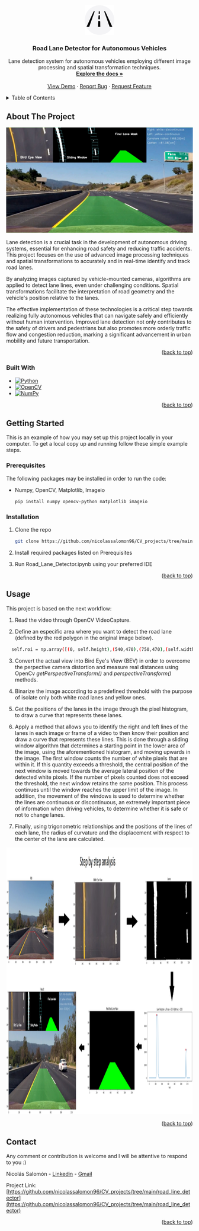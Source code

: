 <!-- PROJECT LOGO -->
<br />
<div align="center">
  <a href="https://github.com/nicolassalomon96/CV_projects/tree/main/road_line_detector">
    <img src="images/logo.png" alt="Logo" width="80" height="80">
  </a>

<h3 align="center">Road Lane Detector for Autonomous Vehicles</h3>

  <p align="center">
    Lane detection system for autonomous vehicles employing different image processing and spatial transformation techniques.
    <br />
    <a href="https://github.com/nicolassalomon96/CV_projects/tree/main/road_line_detector"><strong>Explore the docs »</strong></a>
    <br />
    <br />
    <a href="https://github.com/nicolassalomon96/CV_projects/tree/main/road_line_detector/outputs/output_1.gif">View Demo</a>
    ·
    <a href="https://github.com/nicolassalomon96/CV_projects/tree/main/road_line_detector/issues/new?labels=bug&template=bug-report---.md">Report Bug</a>
    ·
    <a href="https://github.com/nicolassalomon96/CV_projects/tree/main/road_line_detector/issues/new?labels=enhancement&template=feature-request---.md">Request Feature</a>
  </p>
</div>


<!-- TABLE OF CONTENTS -->
<details>
  <summary>Table of Contents</summary>
  <ol>
    <li>
      <a href="#about-the-project">About The Project</a>
      <ul>
        <li><a href="#built-with">Built With</a></li>
      </ul>
    </li>
    <li>
      <a href="#getting-started">Getting Started</a>
      <ul>
        <li><a href="#prerequisites">Prerequisites</a></li>
        <li><a href="#installation">Installation</a></li>
      </ul>
    </li>
    <li><a href="#usage">Usage</a></li>
    <li><a href="#contact">Contact</a></li>
  </ol>
</details>



<!-- ABOUT THE PROJECT -->
## About The Project

![Product Name Screen Shot][product-screenshot]

Lane detection is a crucial task in the development of autonomous driving systems, essential for enhancing road safety and reducing traffic accidents. This project focuses on the use of advanced image processing techniques and spatial transformations to accurately and in real-time identify and track road lanes.

By analyzing images captured by vehicle-mounted cameras, algorithms are applied to detect lane lines, even under challenging conditions. Spatial transformations facilitate the interpretation of road geometry and the vehicle's position relative to the lanes.

The effective implementation of these technologies is a critical step towards realizing fully autonomous vehicles that can navigate safely and efficiently without human intervention. Improved lane detection not only contributes to the safety of drivers and pedestrians but also promotes more orderly traffic flow and congestion reduction, marking a significant advancement in urban mobility and future transportation.

<p align="right">(<a href="#readme-top">back to top</a>)</p>


### Built With

* [![Python][Python]][Python-url]
* [![OpenCV][OpenCV]][OpenCV-url]
* [![NumPy][NumPy]][NumPy-url]

<p align="right">(<a href="#readme-top">back to top</a>)</p>


<!-- GETTING STARTED -->
## Getting Started

This is an example of how you may set up this project locally in your computer.
To get a local copy up and running follow these simple example steps.

### Prerequisites

The following packages may be installed in order to run the code:
* Numpy, OpenCV, Matplotlib, Imageio
  ```sh
  pip install numpy opencv-python matplotlib imageio
  ```

### Installation

1. Clone the repo
   ```sh
   git clone https://github.com/nicolassalomon96/CV_projects/tree/main/road_line_detector
   ```
2. Install required packages listed on Prerequisites

3. Run Road_Lane_Detector.ipynb using your preferred IDE

<p align="right">(<a href="#readme-top">back to top</a>)</p>


<!-- USAGE EXAMPLES -->
## Usage

This project is based on the next workflow:

1. Read the video through OpenCV VideoCapture.

2. Define an especific area where you want to detect the road lane (defined by the red polygon in the original image below).

```sh
  self.roi = np.array([(0, self.height),(540,470),(750,470),(self.width, self.height)], np.int32) #coordinates for the region of interest
```

3. Convert the actual view into Bird Eye's View (BEV) in order to overcome the perpective camera distortion and measure real distances using OpenCv _getPerspectiveTransform()_ and _perspectiveTransform()_ methods.

4. Binarize the image according to a predefined threshold with the purpose of isolate only both white road lanes and yellow ones.

5. Get the positions of the lanes in the image through the pixel histogram, to draw a curve that represents these lanes.

6. Apply a method that allows you to identify the right and left lines of the lanes in each image or frame of a video to then know their position and draw a curve that represents these lines.
This is done through a sliding window algorithm that determines a starting point in the lower area of ​​the image, using the aforementioned histogram, and moving upwards in the image. The first window counts the number of white pixels that are within it. If this quantity exceeds a threshold, the central position of the next window is moved towards the average lateral position of the detected white pixels. If the number of pixels counted does not exceed the threshold, the next window retains the same position. This process continues until the window reaches the upper limit of the image.
In addition, the movement of the windows is used to determine whether the lines are continuous or discontinuous, an extremely important piece of information when driving vehicles, to determine whether it is safe or not to change lanes.

7. Finally, using trigonometric relationships and the positions of the lines of each lane, the radius of curvature and the displacement with respect to the center of the lane are calculated.

<div align="center">
  <a href="https://github.com/nicolassalomon96/CV_projects/tree/main/road_line_detector/images/process.png">
    <img src="images/process.png" width="1920" height="720">
  </a>
</div>


<p align="right">(<a href="#readme-top">back to top</a>)</p>



<!-- ROADMAP -->
<!--
## Roadmap

- [ ] Feature 1
- [ ] Feature 2
- [ ] Feature 3
    - [ ] Nested Feature

See the [open issues](https://github.com/github_username/repo_name/issues) for a full list of proposed features (and known issues).

<p align="right">(<a href="#readme-top">back to top</a>)</p>
-->

<!-- CONTRIBUTING -->
<!--
## Contributing

Contributions are what make the open source community such an amazing place to learn, inspire, and create. Any contributions you make are **greatly appreciated**.

If you have a suggestion that would make this better, please fork the repo and create a pull request. You can also simply open an issue with the tag "enhancement".
Don't forget to give the project a star! Thanks again!

1. Fork the Project
2. Create your Feature Branch (`git checkout -b feature/AmazingFeature`)
3. Commit your Changes (`git commit -m 'Add some AmazingFeature'`)
4. Push to the Branch (`git push origin feature/AmazingFeature`)
5. Open a Pull Request

<p align="right">(<a href="#readme-top">back to top</a>)</p>
-->


<!-- LICENSE -->
<!--
## License

Distributed under the MIT License. See `LICENSE.txt` for more information.

<p align="right">(<a href="#readme-top">back to top</a>)</p>
-->


<!-- CONTACT -->
## Contact
Any comment or contribution is welcome and I will be attentive to respond to you :)

Nicolás Salomón - [Linkedin](https://www.linkedin.com/in/nicolassalomon96/) - [Gmail](nicolassalomon96@gmail.com)

Project Link: [https://github.com/nicolassalomon96/CV_projects/tree/main/road_line_detector](https://github.com/nicolassalomon96/CV_projects/tree/main/road_line_detector)

<p align="right">(<a href="#readme-top">back to top</a>)</p>



<!-- MARKDOWN LINKS & IMAGES -->
<!-- https://www.markdownguide.org/basic-syntax/#reference-style-links -->
[product-screenshot]: images/output_frame.png
[Python]: https://img.shields.io/badge/python-3670A0?style=for-the-badge&logo=python&logoColor=ffdd54
[Python-url]: https://www.python.org/
[OpenCV]: https://img.shields.io/badge/OpenCV-27338e?style=for-the-badge&logo=OpenCV&logoColor=white
[OpenCV-url]: https://opencv.org/
[NumPy]: https://img.shields.io/badge/-NumPy-013243?style=flat&logo=numpy&logoColor=white
[NumPy-url]: https://numpy.org/
